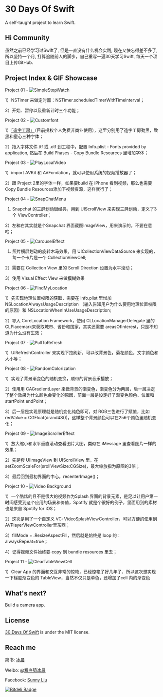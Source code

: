 # 30 Days Of Swift
A self-taught project to learn Swift.


## Hi Community ##
虽然之前已经学习过Swift了, 但是一直没有什么机会实践, 现在又快忘得差不多了,所以坚持一个月, 打算追随前人的脚步，自己重写一遍30天学习Swift, 每天一个项目上传GitHub.


## Project Index & GIF Showcase ##

Project 01 - ![SimpleStopWatch](https://github.com/CoderYLiu/30DaysOfSwift/blob/master/Project%2001%20-%20SimpleStopWatch/Simple%20Stop%20Watch.gif)

1）NSTimer 来做定时器：NSTimer.scheduledTimerWithTimeInterval；

2）开始、暂停以及重新计时三个功能；



Project 02 - ![Customfont](https://github.com/CoderYLiu/30DaysOfSwift/blob/master/Project%2002%20-%20CustomFont/Customfont.gif)

1）[「造字工房」](http://makefont.com/font.html?MFZhiHei_Noncommercial_Regular)（目前授权个人免费非商业使用），这里分别用了造字工房劲黑，致黑和童心三种字体；

2）拖入字体文件.ttf 或 .otf 到工程中，配置 Info.plist - Fonts provided by application, 然后在 Build Phases - Copy Bundle Resources 里增加字体；



Project 03 - ![PlayLocalVideo](https://github.com/CoderYLiu/30DaysOfSwift/blob/master/Project%2003%20-%20PlayLocalVideo/PlayLocalVideo.gif)

1）import AVKit 和 AVFondation，就可以使用系统的视频播放器了；

2）跟 Project 2里的字体一样，如果要build 在 iPhone 看到视频，那么也需要 Copy Bundle Resources添加下视频资源，这样就行了；

Project 04 - ![SnapChatMenu](https://github.com/CoderYLiu/30DaysOfSwift/blob/master/Project%2004%20-%20SnapChatMenu/snapchatmenu.gif)

1) Snapchat 的三屏划动很经典，用到 UIScrollView 来实现三屏划动，定义了3个 ViewController；

2）左和右其实就是个Snapchat 界面截图ImageView，用来演示的，不要在意哈；



Project 05 - ![CarouselEffect](https://github.com/CoderYLiu/30DaysOfSwift/blob/master/Project%2005%20-%20CarouselEffect/CarouselEffect.gif)

1) 照片横屏划动的旋转木马效果，用 UICollectionViewDataSource 来实现的，每一个卡片是一个 CollectionViewCell;

2）需要在 Collection View 里的 Scroll Direction 设置为水平滚动；

3）使用 Visual Effect View 来做模糊效果


Project 06 - ![FindMyLocation](https://github.com/CoderYLiu/30DaysOfSwift/blob/master/Project%2006%20-%20FindMyLocation/FindMyLocation.gif)

1）先实现地理位置权限的获取，需要在 info.plist 里增加 NSLocationAlwaysUsageDescription （输入告知用户为什么要用地理位置权限的原因）和 NSLocationWhenInUseUsageDescription;

2）导入 CoreLocation Framework，使用 CLLocationManagerDelegate 里的CLPlacemark来获取城市、省份和国家，其实还需要 areasOfInterest，只是不知道为什么没有生效；



Project 07 - ![PullToRefresh](https://github.com/CoderYLiu/30DaysOfSwift/blob/master/Project%2007%20-%20PullToRefresh/PullToRefresh.gif)

1）UIRefreshController 来实现下拉刷新，可以改背景色，菊花颜色，文字颜色和大小等；


Project 08 - ![RandomColorization](https://github.com/CoderYLiu/30DaysOfSwift/blob/master/Project%2008%20-%20RandomGradientColorMusic/RandomColorization.gif)

1）实现了背景渐变色的随机变换，顺带的背景音乐播放；

2）使用用 CAGradientLayer 来做背景的渐变色，渐变色分为两层，后一层决定了整个效果为什么颜色会变化的原因，前面一层是设定好了渐变色颜色、位置和startPoint endPoint；

3）后一层是实现原理就是随机变化纯色即可，对 RGB三色进行了赋值，比如 redValue = CGFloat(drand48())，这样整个背景颜色可以在256个颜色里随机变化；


Project 09 - ![ImageScrollerEffect](https://github.com/CoderYLiu/30DaysOfSwift/blob/master/Project%2009%20-ImageScroller/ImageScrollerEffect.gif)

1）放大缩小和水平垂直滚动查看图片大图，类似在 iMessage 里查看图片一样的效果；

2）先是套 UIImageView 到 UIScrollView 里，在 setZoomScaleFor(srollViewSize:CGSize)，最大缩放指为原图的3倍；

3）最后回到最初界面的中心，recenterImage()；

Project 10 - ![Video Background](https://github.com/CoderYLiu/30DaysOfSwift/blob/master/Project%2010%20-%20VideoBackground/Videobg.gif)

1）一个酷炫的且不是很大的视频作为Splash 界面的背景元素，是足以让用户第一时间感受到这个应用的场景和价值，Spotify 就是个很好的例子，里面用到的素材也是来自 Spotify for iOS；

2）这次是用了一个自定义 VC: VideoSplashViewController，可以方便的使用到AVPlayerViewController里东西；

3）fillMode = .ResizeAspectFill，然后就是始终是 loop 的：alwaysRepeat=true；

4）记得视频文件始终要 copy 到 bundle resources 里去；


Project 11 - ![ClearTableViewCell](https://github.com/CoderYLiu/30DaysOfSwift/blob/master/Project%2011%20-%20ClearTableViewCell/ClearTableViewCell.gif)

1）Clear App 的界面和交互非常的惊艳，已经惊艳了好几年了，所以这次想实现一下梯度渐变色的 TableView，当然不仅只是单色，还增加了cell 内的渐变色

## What's next? ##

Build a camera app.

## License ##

[30 Days Of Swift](https://github.com/CoderYLiu/30DaysOfSwift) is under the MIT license.

## Reach me ##

简书: [冰晨](http://www.jianshu.com/users/455a0339b2c3/latest_articles)

Weibo: [@程序猿冰晨](http://weibo.com/lycoder)

Facebook: [Sunny Liu](https://www.facebook.com/CoderYliu)

[![Bitdeli Badge](https://d2weczhvl823v0.cloudfront.net/CoderYLiu/30daysOfswift/trend.png)](https://bitdeli.com/free "Bitdeli Badge")
